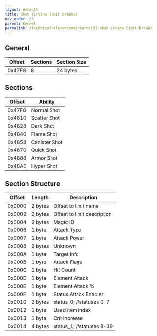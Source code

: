```yaml
---
layout: default
title: Shot (irvine limit breaks)
nav_order: 23
parent: Kernel
permalink: /technicalreferencemainkernel22-shot-irvine-limit-break/
---
```


## General

| Offset | Sections | Section Size |
|--------|----------|--------------|
| 0x47F8 | 8        | 24 bytes     |

## Sections

| Offset | Ability       |
|--------|---------------|
| 0x47F8 | Normal Shot   |
| 0x4810 | Scatter Shot  |
| 0x4828 | Dark Shot     |
| 0x4840 | Flame Shot    |
| 0x4858 | Canister Shot |
| 0x4870 | Quick Shot    |
| 0x4888 | Armor Shot    |
| 0x48A0 | Hyper Shot    |

## Section Structure

| Offset | Length  | Description                 |
|--------|---------|-----------------------------|
| 0x0000 | 2 bytes | Offset to limit name        |
| 0x0002 | 2 bytes | Offset to limit description |
| 0x0004 | 2 bytes | Magic ID                    |
| 0x0006 | 1 byte  | Attack Type                 |
| 0x0007 | 1 byte  | Attack Power                |
| 0x0008 | 2 bytes | Unknown                     |
| 0x000A | 1 byte  | Target Info                 |
| 0x000B | 1 byte  | Attack Flags                |
| 0x000C | 1 byte  | Hit Count                   |
| 0x000D | 1 byte  | Element Attack              |
| 0x000E | 1 byte  | Element Attack %            |
| 0x000F | 1 byte  | Status Attack Enabler       |
| 0x0010 | 2 bytes | status_0; //statuses 0-7    |
| 0x0012 | 1 byte  | Used item index             |
| 0x0013 | 1 byte  | Crit increase               |
| 0x0014 | 4 bytes | status_1; //statuses 8-39   |